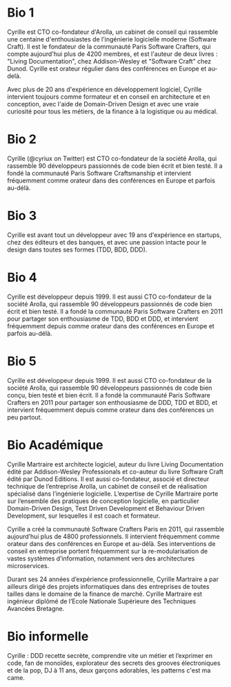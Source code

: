 # Bio 1

Cyrille est CTO co-fondateur d'Arolla, un cabinet de conseil qui rassemble une centaine d'enthousiastes de l'ingénierie logicielle moderne (Software Craft). Il est le fondateur de la communauté Paris Software Crafters, qui compte aujourd'hui plus de 4200 membres, et est l'auteur de deux livres : "Living Documentation", chez Addison-Wesley et "Software Craft" chez Dunod. Cyrille est orateur régulier dans des conférences en Europe et au-delà.

Avec plus de 20 ans d'expérience en développement logiciel, Cyrille intervient toujours comme formateur et en conseil en architecture et en conception, avec l'aide de Domain-Driven Design et avec une vraie curiosité pour tous les métiers, de la finance à la logistique ou au médical. 



# Bio 2

Cyrille (@cyriux on Twitter) est CTO co-fondateur de la société Arolla, qui rassemble 90 développeurs passionnés de code bien écrit et bien testé. Il a fondé la communauté Paris Software Craftsmanship et intervient fréquemment comme orateur dans des conférences en Europe et parfois au-délà.

# Bio 3
Cyrille est avant tout un développeur avec 19 ans d'expérience en startups, chez des éditeurs et des banques, et avec une passion intacte pour le design dans toutes ses formes (TDD, BDD, DDD).

# Bio 4
Cyrille est développeur depuis 1999. Il est aussi CTO co-fondateur de la société Arolla, qui rassemble 90 développeurs passionnés de code bien écrit et bien testé. Il a fondé la communauté Paris Software Crafters en 2011 pour partager son enthousiasme de TDD, BDD et DDD, et intervient fréquemment depuis comme orateur dans des conférences en Europe et parfois au-délà.

# Bio 5
Cyrille est développeur depuis 1999. Il est aussi CTO co-fondateur de la société Arolla, qui rassemble 90 développeurs passionnés de code bien conçu, bien testé et bien écrit. Il a fondé la communauté Paris Software Crafters en 2011 pour partager son enthousiasme de DDD, TDD et BDD, et intervient fréquemment depuis comme orateur dans des conférences un peu partout.

# Bio Académique

Cyrille Martraire est architecte logiciel, auteur du livre Living Documentation édité par Addison-Wesley Professionals et co-auteur du livre Software Craft édité par Dunod Editions. Il est aussi co-fondateur, associé et directeur technique de l’entreprise Arolla, un cabinet de conseil et de réalisation spécialisé dans l’ingénierie logicielle. L’expertise de Cyrille Martraire porte sur l’ensemble des pratiques de conception logicielle, en particulier Domain-Driven Design, Test Driven Development et Behaviour Driven Development, sur lesquelles il est coach et formateur. 

Cyrille a créé la communauté Software Crafters Paris en 2011, qui rassemble aujourd’hui plus de 4800 professionnels. Il intervient fréquemment comme orateur dans des conférences en Europe et au-délà. Ses interventions de conseil en entreprise portent fréquemment sur la re-modularisation de vastes systèmes d’information, notamment vers des architectures microservices. 

Durant ses 24 années d’expérience professionnelle, Cyrille Martraire a par ailleurs dirigé des projets informatiques dans des entreprises de toutes tailles dans le domaine de la finance de marché. Cyrille Martraire est ingénieur diplômé de l’Ecole Nationale Supérieure des Techniques Avancées Bretagne.

# Bio informelle

Cyrille : DDD recette secrète, comprendre vite un métier et l’exprimer en code, fan de monoïdes, explorateur des secrets des grooves électroniques et de la pop, DJ à 11 ans, deux garçons adorables, les patterns c'est ma came.
